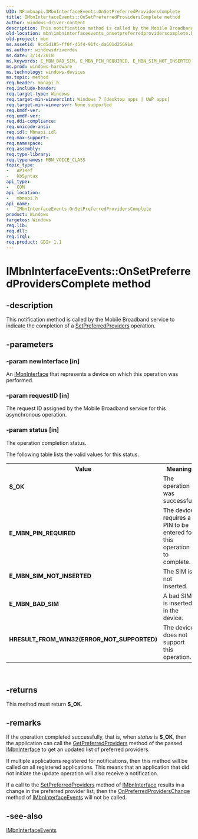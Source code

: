 ```yaml
---
UID: NF:mbnapi.IMbnInterfaceEvents.OnSetPreferredProvidersComplete
title: IMbnInterfaceEvents::OnSetPreferredProvidersComplete method
author: windows-driver-content
description: This notification method is called by the Mobile Broadband service to indicate the completion of a SetPreferredProviders operation.
old-location: mbn\imbninterfaceevents_onsetpreferredproviderscomplete.htm
old-project: mbn
ms.assetid: 9cd5d185-ff0f-45f4-91fc-da601d256914
ms.author: windowsdriverdev
ms.date: 3/14/2018
ms.keywords: E_MBN_BAD_SIM, E_MBN_PIN_REQUIRED, E_MBN_SIM_NOT_INSERTED, HRESULT_FROM_WIN32(ERROR_NOT_SUPPORTED), IMbnInterfaceEvents, IMbnInterfaceEvents interface [Microsoft Broadband Networks], OnSetPreferredProvidersComplete method, IMbnInterfaceEvents::OnSetPreferredProvidersComplete, OnSetPreferredProvidersComplete method [Microsoft Broadband Networks], OnSetPreferredProvidersComplete method [Microsoft Broadband Networks], IMbnInterfaceEvents interface, OnSetPreferredProvidersComplete,IMbnInterfaceEvents.OnSetPreferredProvidersComplete, S_OK, mbn.imbninterfaceevents_onsetpreferredproviderscomplete, mbnapi/IMbnInterfaceEvents::OnSetPreferredProvidersComplete
ms.prod: windows-hardware
ms.technology: windows-devices
ms.topic: method
req.header: mbnapi.h
req.include-header: 
req.target-type: Windows
req.target-min-winverclnt: Windows 7 [desktop apps | UWP apps]
req.target-min-winversvr: None supported
req.kmdf-ver: 
req.umdf-ver: 
req.ddi-compliance: 
req.unicode-ansi: 
req.idl: Mbnapi.idl
req.max-support: 
req.namespace: 
req.assembly: 
req.type-library: 
req.typenames: MBN_VOICE_CLASS
topic_type:
-	APIRef
-	kbSyntax
api_type:
-	COM
api_location:
-	mbnapi.h
api_name:
-	IMbnInterfaceEvents.OnSetPreferredProvidersComplete
product: Windows
targetos: Windows
req.lib: 
req.dll: 
req.irql: 
req.product: GDI+ 1.1
---
```


# IMbnInterfaceEvents::OnSetPreferredProvidersComplete method


## -description


This notification method is called by the Mobile Broadband service to indicate the completion of a <a href="https://msdn.microsoft.com/2ea95b4a-07d9-40d6-bb82-091b49c965c4">SetPreferredProviders</a> operation.


## -parameters




### -param newInterface [in]

An <a href="https://msdn.microsoft.com/958bce42-4772-4706-8900-1f83c5d3d52b">IMbnInterface</a> that represents a device on which this operation was performed.


### -param requestID [in]

The request ID assigned by the Mobile Broadband service for this asynchronous operation.


### -param status [in]

The operation completion status.

The following table lists the valid values for this status.

<table>
<tr>
<th>Value</th>
<th>Meaning</th>
</tr>
<tr>
<td width="40%"><a id="S_OK"></a><a id="s_ok"></a><dl>
<dt><b>S_OK</b></dt>
</dl>
</td>
<td width="60%">
The operation  was successful.

</td>
</tr>
<tr>
<td width="40%"><a id="E_MBN_PIN_REQUIRED"></a><a id="e_mbn_pin_required"></a><dl>
<dt><b>E_MBN_PIN_REQUIRED</b></dt>
</dl>
</td>
<td width="60%">
The device requires a PIN to be entered for this operation to complete.

</td>
</tr>
<tr>
<td width="40%"><a id="E_MBN_SIM_NOT_INSERTED"></a><a id="e_mbn_sim_not_inserted"></a><dl>
<dt><b>E_MBN_SIM_NOT_INSERTED</b></dt>
</dl>
</td>
<td width="60%">
The SIM is not inserted.

</td>
</tr>
<tr>
<td width="40%"><a id="E_MBN_BAD_SIM"></a><a id="e_mbn_bad_sim"></a><dl>
<dt><b>E_MBN_BAD_SIM</b></dt>
</dl>
</td>
<td width="60%">
A bad SIM is inserted in the device.

</td>
</tr>
<tr>
<td width="40%"><a id="HRESULT_FROM_WIN32_ERROR_NOT_SUPPORTED_"></a><a id="hresult_from_win32_error_not_supported_"></a><dl>
<dt><b>HRESULT_FROM_WIN32(ERROR_NOT_SUPPORTED)</b></dt>
</dl>
</td>
<td width="60%">
The device does not support this operation.

</td>
</tr>
</table>
 


## -returns



This method must return <b>S_OK</b>.




## -remarks



If the operation completed successfully, that is, when <i>status</i> is  <b>S_OK</b>, then the application can call the <a href="https://msdn.microsoft.com/cbd37f0a-4245-415d-bd74-501aa4c7ade7">GetPreferredProviders</a> method of the  passed <a href="https://msdn.microsoft.com/958bce42-4772-4706-8900-1f83c5d3d52b">IMbnInterface</a> to get an updated list of preferred providers.

If multiple applications registered for notifications, then this method will be called on all registered applications. This means that an application that did not initiate the update operation will also receive a notification.

If a call to the <a href="https://msdn.microsoft.com/2ea95b4a-07d9-40d6-bb82-091b49c965c4">SetPreferredProviders</a> method of <a href="https://msdn.microsoft.com/958bce42-4772-4706-8900-1f83c5d3d52b">IMbnInterface</a> results in a change in the preferred provider list, then the <a href="https://msdn.microsoft.com/ccede3de-4dfd-469f-afb4-d1424c56c7bc">OnPreferredProvidersChange</a> method of  <a href="https://msdn.microsoft.com/3c641f14-9f53-4d69-9faa-2491189083df">IMbnInterfaceEvents</a> will not be called.




## -see-also




<a href="https://msdn.microsoft.com/3c641f14-9f53-4d69-9faa-2491189083df">IMbnInterfaceEvents</a>
 

 


